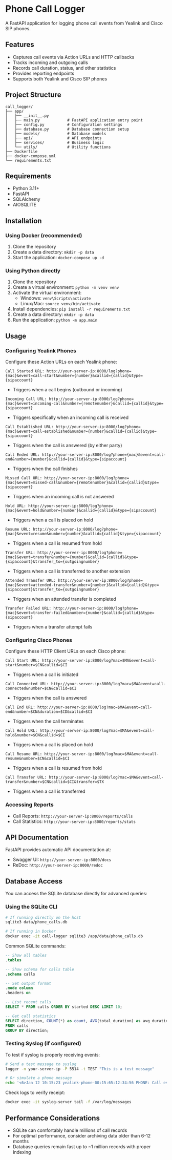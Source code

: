 # Phone Call Logger

A FastAPI application for logging phone call events from Yealink and Cisco SIP phones.

## Features

- Captures call events via Action URLs and HTTP callbacks
- Tracks incoming and outgoing calls
- Records call duration, status, and other statistics
- Provides reporting endpoints
- Supports both Yealink and Cisco SIP phones

## Project Structure

```
call_logger/
├── app/
│   ├── __init__.py
│   ├── main.py            # FastAPI application entry point
│   ├── config.py          # Configuration settings
│   ├── database.py        # Database connection setup
│   ├── models/            # Database models
│   ├── api/               # API endpoints
│   ├── services/          # Business logic
│   └── utils/             # Utility functions
├── Dockerfile
├── docker-compose.yml
└── requirements.txt
```

## Requirements

- Python 3.11+
- FastAPI
- SQLAlchemy
- AIOSQLITE

## Installation

### Using Docker (recommended)

1. Clone the repository
2. Create a data directory: `mkdir -p data`
3. Start the application: `docker-compose up -d`

### Using Python directly

1. Clone the repository
2. Create a virtual environment: `python -m venv venv`
3. Activate the virtual environment: 
   - Windows: `venv\Scripts\activate`
   - Linux/Mac: `source venv/bin/activate`
4. Install dependencies: `pip install -r requirements.txt`
5. Create a data directory: `mkdir -p data`
6. Run the application: `python -m app.main`

## Usage

### Configuring Yealink Phones

Configure these Action URLs on each Yealink phone:

```
Call Started URL: http://your-server-ip:8000/log?phone={mac}&event=call-start&number={number}&callid={callid}&type={sipaccount}
```
- Triggers when a call begins (outbound or incoming)

```
Incoming Call URL: http://your-server-ip:8000/log?phone={mac}&event=incoming-call&number={remotenumber}&callid={callid}&type={sipaccount}
```
- Triggers specifically when an incoming call is received

```
Call Established URL: http://your-server-ip:8000/log?phone={mac}&event=call-established&number={number}&callid={callid}&type={sipaccount}
```
- Triggers when the call is answered (by either party)

```
Call Ended URL: http://your-server-ip:8000/log?phone={mac}&event=call-end&number={number}&callid={callid}&type={sipaccount}
```
- Triggers when the call finishes

```
Missed Call URL: http://your-server-ip:8000/log?phone={mac}&event=missed-call&number={remotenumber}&callid={callid}&type={sipaccount}
```
- Triggers when an incoming call is not answered

```
Hold URL: http://your-server-ip:8000/log?phone={mac}&event=hold&number={number}&callid={callid}&type={sipaccount}
```
- Triggers when a call is placed on hold

```
Resume URL: http://your-server-ip:8000/log?phone={mac}&event=resume&number={number}&callid={callid}&type={sipaccount}
```
- Triggers when a call is resumed from hold

```
Transfer URL: http://your-server-ip:8000/log?phone={mac}&event=transfer&number={number}&callid={callid}&type={sipaccount}&transfer_to={outgoingnumber}
```
- Triggers when a call is transferred to another extension

```
Attended Transfer URL: http://your-server-ip:8000/log?phone={mac}&event=attended-transfer&number={number}&callid={callid}&type={sipaccount}&transfer_to={outgoingnumber}
```
- Triggers when an attended transfer is completed

```
Transfer Failed URL: http://your-server-ip:8000/log?phone={mac}&event=transfer-failed&number={number}&callid={callid}&type={sipaccount}
```
- Triggers when a transfer attempt fails

### Configuring Cisco Phones

Configure these HTTP Client URLs on each Cisco phone:

```
Call Start URL: http://your-server-ip:8000/log?mac=$MA&event=call-start&number=$CN&callid=$CI
```
- Triggers when a call is initiated

```
Call Connected URL: http://your-server-ip:8000/log?mac=$MA&event=call-connected&number=$CN&callid=$CI
```
- Triggers when the call is answered

```
Call End URL: http://your-server-ip:8000/log?mac=$MA&event=call-end&number=$CN&duration=$CD&callid=$CI
```
- Triggers when the call terminates

```
Call Hold URL: http://your-server-ip:8000/log?mac=$MA&event=call-hold&number=$CN&callid=$CI
```
- Triggers when a call is placed on hold

```
Call Resume URL: http://your-server-ip:8000/log?mac=$MA&event=call-resume&number=$CN&callid=$CI
```
- Triggers when a call is resumed from hold

```
Call Transfer URL: http://your-server-ip:8000/log?mac=$MA&event=call-transfer&number=$CN&callid=$CI&transfer=$TX
```
- Triggers when a call is transferred

### Accessing Reports

- Call Reports: `http://your-server-ip:8000/reports/calls`
- Call Statistics: `http://your-server-ip:8000/reports/stats`

## API Documentation

FastAPI provides automatic API documentation at:
- Swagger UI: `http://your-server-ip:8000/docs`
- ReDoc: `http://your-server-ip:8000/redoc`

## Database Access

You can access the SQLite database directly for advanced queries:

### Using the SQLite CLI

```bash
# If running directly on the host
sqlite3 data/phone_calls.db

# If running in Docker
docker exec -it call-logger sqlite3 /app/data/phone_calls.db
```

Common SQLite commands:
```sql
-- Show all tables
.tables

-- Show schema for calls table
.schema calls

-- Set output format
.mode column
.headers on

-- List recent calls
SELECT * FROM calls ORDER BY started DESC LIMIT 10;

-- Get call statistics
SELECT direction, COUNT(*) as count, AVG(total_duration) as avg_duration
FROM calls
GROUP BY direction;
```

### Testing Syslog (if configured)

To test if syslog is properly receiving events:

```bash
# Send a test message to syslog
logger -n your-server-ip -P 5514 -t TEST "This is a test message"

# Or simulate a phone message
echo '<6>Jan 12 10:15:23 yealink-phone-00:15:65:12:34:56 PHONE: Call established with 1234, call-id: 4d8f62a3@10.0.0.100' | nc -u your-server-ip 5514
```

Check logs to verify receipt:
```bash
docker exec -it syslog-server tail -f /var/log/messages
```

## Performance Considerations

- SQLite can comfortably handle millions of call records
- For optimal performance, consider archiving data older than 6-12 months
- Database queries remain fast up to ~1 million records with proper indexing